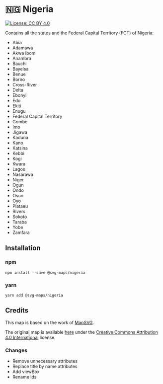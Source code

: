 # 🇳🇬 Nigeria

[![License: CC BY 4.0](https://img.shields.io/badge/License-CC%20BY%204.0-blue.svg)](https://creativecommons.org/licenses/by/4.0/)

Contains all the states and the Federal Capital Territory (FCT) of Nigeria:
* Abia
* Adamawa
* Akwa Ibom
* Anambra
* Bauchi
* Bayelsa
* Benue
* Borno
* Cross-River
* Delta
* Ebonyi
* Edo
* Ekiti
* Enugu
* Federal Capital Territory
* Gombe
* Imo
* Jigawa
* Kaduna
* Kano
* Katsina
* Kebbi
* Kogi
* Kwara
* Lagos
* Nasarawa
* Niger
* Ogun
* Ondo
* Osun
* Oyo
* Plataeu
* Rivers
* Sokoto
* Taraba
* Yobe
* Zamfara

## Installation

### npm

`npm install --save @svg-maps/nigeria`

### yarn

`yarn add @svg-maps/nigeria`

## Credits

This map is based on the work of [MapSVG](https://mapsvg.com).

The original map is available [here](https://mapsvg.com/maps/nigeria) under the [Creative Commons Attribution 4.0 International](https://creativecommons.org/licenses/by/4.0/) license.

### Changes

* Remove unnecessary attributes
* Replace title by name attributes
* Add viewBox
* Rename ids
